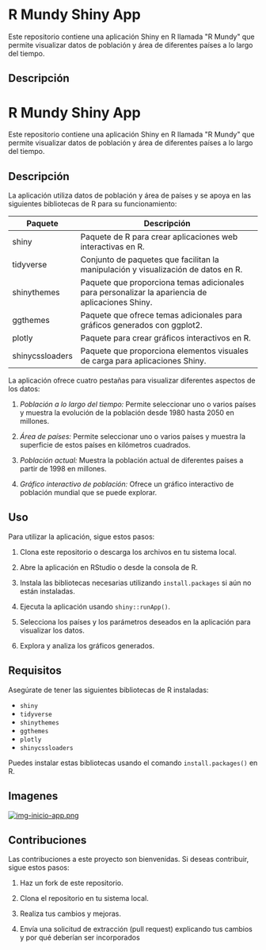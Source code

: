 # R Mundy Shiny App

Este repositorio contiene una aplicación Shiny en R llamada "R Mundy" que permite visualizar datos de población y área de diferentes países a lo largo del tiempo.

## Descripción

# R Mundy Shiny App

Este repositorio contiene una aplicación Shiny en R llamada "R Mundy" que permite visualizar datos de población y área de diferentes países a lo largo del tiempo.

## Descripción

La aplicación utiliza datos de población y área de países y se apoya en las siguientes bibliotecas de R para su funcionamiento:

| Paquete           | Descripción                                                                                       |
|-------------------|---------------------------------------------------------------------------------------------------|
| shiny             | Paquete de R para crear aplicaciones web interactivas en R.                                      |
| tidyverse         | Conjunto de paquetes que facilitan la manipulación y visualización de datos en R.               |
| shinythemes       | Paquete que proporciona temas adicionales para personalizar la apariencia de aplicaciones Shiny. |
| ggthemes          | Paquete que ofrece temas adicionales para gráficos generados con ggplot2.                        |
| plotly            | Paquete para crear gráficos interactivos en R.                                                    |
| shinycssloaders   | Paquete que proporciona elementos visuales de carga para aplicaciones Shiny.                      |

La aplicación ofrece cuatro pestañas para visualizar diferentes aspectos de los datos:

1. *Población a lo largo del tiempo:* Permite seleccionar uno o varios países y muestra la evolución de la población desde 1980 hasta 2050 en millones.

2. *Área de países:* Permite seleccionar uno o varios países y muestra la superficie de estos países en kilómetros cuadrados.

3. *Población actual:* Muestra la población actual de diferentes países a partir de 1998 en millones.

4. *Gráfico interactivo de población:* Ofrece un gráfico interactivo de población mundial que se puede explorar.

## Uso

Para utilizar la aplicación, sigue estos pasos:

1. Clona este repositorio o descarga los archivos en tu sistema local.

2. Abre la aplicación en RStudio o desde la consola de R.

3. Instala las bibliotecas necesarias utilizando `install.packages` si aún no están instaladas.

4. Ejecuta la aplicación usando `shiny::runApp()`.

5. Selecciona los países y los parámetros deseados en la aplicación para visualizar los datos.

6. Explora y analiza los gráficos generados.

## Requisitos

Asegúrate de tener las siguientes bibliotecas de R instaladas:

- `shiny`
- `tidyverse`
- `shinythemes`
- `ggthemes`
- `plotly`
- `shinycssloaders`

Puedes instalar estas bibliotecas usando el comando `install.packages()` en R.

## Imagenes
[![img-inicio-app.png](https://i.postimg.cc/cJb11Zcz/img-inicio-app.png)](https://postimg.cc/qt2HQPSc)

## Contribuciones

Las contribuciones a este proyecto son bienvenidas. Si deseas contribuir, sigue estos pasos:

1. Haz un fork de este repositorio.

2. Clona el repositorio en tu sistema local.

3. Realiza tus cambios y mejoras.

4. Envía una solicitud de extracción (pull request) explicando tus cambios y por qué deberían ser incorporados
